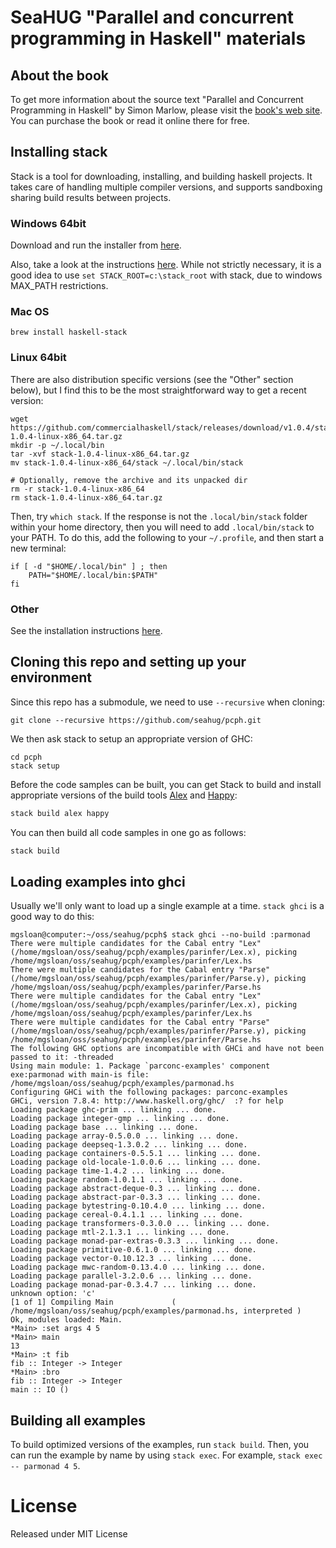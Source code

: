 # SeaHUG "Parallel and concurrent programming in Haskell" materials

## About the book

To get more information about the source text "Parallel and Concurrent
Programming in Haskell" by Simon Marlow, please visit the [book's web
site][book]. You can purchase the book or read it online there for free.

## Installing stack

Stack is a tool for downloading, installing, and building haskell projects.  It
takes care of handling multiple compiler versions, and supports sandboxing
sharing build results between projects.

### Windows 64bit

Download and run the installer from
[here](https://www.stackage.org/stack/windows-x86_64-installer).

Also, take a look at the instructions
[here](http://docs.haskellstack.org/en/stable/install_and_upgrade/#windows).
While not strictly necessary, it is a good idea to use `set
STACK_ROOT=c:\stack_root` with stack, due to windows MAX_PATH restrictions.

### Mac OS

```
brew install haskell-stack
```

### Linux 64bit

There are also distribution specific versions (see the "Other" section below),
but I find this to be the most straightforward way to get a recent version:

```
wget https://github.com/commercialhaskell/stack/releases/download/v1.0.4/stack-1.0.4-linux-x86_64.tar.gz
mkdir -p ~/.local/bin
tar -xvf stack-1.0.4-linux-x86_64.tar.gz
mv stack-1.0.4-linux-x86_64/stack ~/.local/bin/stack

# Optionally, remove the archive and its unpacked dir
rm -r stack-1.0.4-linux-x86_64
rm stack-1.0.4-linux-x86_64.tar.gz
```

Then, try `which stack`. If the response is not the `.local/bin/stack` folder
within your home directory, then you will need to add `.local/bin/stack` to your
PATH. To do this, add the following to your `~/.profile`, and then start a new
terminal:

```
if [ -d "$HOME/.local/bin" ] ; then
    PATH="$HOME/.local/bin:$PATH"
fi
```

### Other

See the installation instructions
[here](http://docs.haskellstack.org/en/stable/install_and_upgrade/).

## Cloning this repo and setting up your environment

Since this repo has a submodule, we need to use `--recursive` when cloning:

```
git clone --recursive https://github.com/seahug/pcph.git
```

We then ask stack to setup an appropriate version of GHC:

```
cd pcph
stack setup
```

Before the code samples can be built, you can get Stack to build and install
appropriate versions of the build tools [Alex][alex] and [Happy][happy]:

```bash
stack build alex happy
```

You can then build all code samples in one go as follows:

```bash
stack build
```

## Loading examples into ghci

Usually we'll only want to load up a single example at a time.  `stack ghci` is
a good way to do this:

```
mgsloan@computer:~/oss/seahug/pcph$ stack ghci --no-build :parmonad
There were multiple candidates for the Cabal entry "Lex" (/home/mgsloan/oss/seahug/pcph/examples/parinfer/Lex.x), picking /home/mgsloan/oss/seahug/pcph/examples/parinfer/Lex.hs
There were multiple candidates for the Cabal entry "Parse" (/home/mgsloan/oss/seahug/pcph/examples/parinfer/Parse.y), picking /home/mgsloan/oss/seahug/pcph/examples/parinfer/Parse.hs
There were multiple candidates for the Cabal entry "Lex" (/home/mgsloan/oss/seahug/pcph/examples/parinfer/Lex.x), picking /home/mgsloan/oss/seahug/pcph/examples/parinfer/Lex.hs
There were multiple candidates for the Cabal entry "Parse" (/home/mgsloan/oss/seahug/pcph/examples/parinfer/Parse.y), picking /home/mgsloan/oss/seahug/pcph/examples/parinfer/Parse.hs
The following GHC options are incompatible with GHCi and have not been passed to it: -threaded
Using main module: 1. Package `parconc-examples' component exe:parmonad with main-is file: /home/mgsloan/oss/seahug/pcph/examples/parmonad.hs
Configuring GHCi with the following packages: parconc-examples
GHCi, version 7.8.4: http://www.haskell.org/ghc/  :? for help
Loading package ghc-prim ... linking ... done.
Loading package integer-gmp ... linking ... done.
Loading package base ... linking ... done.
Loading package array-0.5.0.0 ... linking ... done.
Loading package deepseq-1.3.0.2 ... linking ... done.
Loading package containers-0.5.5.1 ... linking ... done.
Loading package old-locale-1.0.0.6 ... linking ... done.
Loading package time-1.4.2 ... linking ... done.
Loading package random-1.0.1.1 ... linking ... done.
Loading package abstract-deque-0.3 ... linking ... done.
Loading package abstract-par-0.3.3 ... linking ... done.
Loading package bytestring-0.10.4.0 ... linking ... done.
Loading package cereal-0.4.1.1 ... linking ... done.
Loading package transformers-0.3.0.0 ... linking ... done.
Loading package mtl-2.1.3.1 ... linking ... done.
Loading package monad-par-extras-0.3.3 ... linking ... done.
Loading package primitive-0.6.1.0 ... linking ... done.
Loading package vector-0.10.12.3 ... linking ... done.
Loading package mwc-random-0.13.4.0 ... linking ... done.
Loading package parallel-3.2.0.6 ... linking ... done.
Loading package monad-par-0.3.4.7 ... linking ... done.
unknown option: 'c'
[1 of 1] Compiling Main             ( /home/mgsloan/oss/seahug/pcph/examples/parmonad.hs, interpreted )
Ok, modules loaded: Main.
*Main> :set args 4 5
*Main> main
13
*Main> :t fib
fib :: Integer -> Integer
*Main> :bro
fib :: Integer -> Integer
main :: IO ()
```

## Building all examples

To build optimized versions of the examples, run `stack build`.  Then, you can
run the example by name by using `stack exec`.  For example, `stack exec --
parmonad 4 5`.

# License

Released under MIT License

[alex]: https://www.haskell.org/alex/
[book]: http://chimera.labs.oreilly.com/books/1230000000929
[cabal-install]: https://wiki.haskell.org/Cabal-Install
[docker-install]: https://docs.docker.com/engine/installation/
[docker]: https://www.docker.com/
[ghc]: https://www.haskell.org/downloads
[gnu-make]: https://www.gnu.org/software/make/
[happy]: https://www.haskell.org/happy/
[haskell-docker]: https://hub.docker.com/_/haskell/
[network-windows]: http://neilmitchell.blogspot.com/2010/12/installing-haskell-network-library-on.html
[official]: http://chimera.labs.oreilly.com/books/1230000000929/ch01.html#sec_sample
